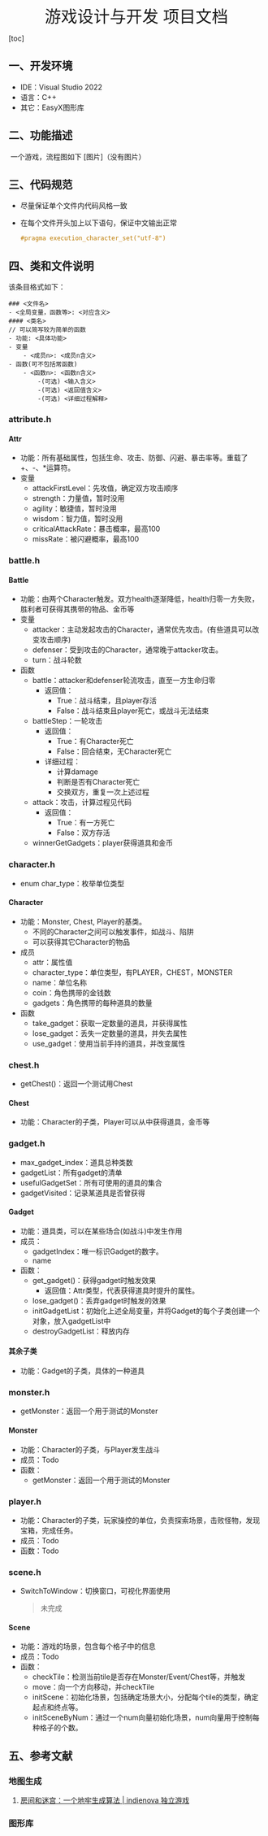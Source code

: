 <center>
    <font size=6>
        游戏设计与开发 项目文档
    </font>
</center>

[toc]

## 一、开发环境

- IDE：Visual Studio 2022
- 语言：C++
- 其它：EasyX图形库

## 二、功能描述

​		一个游戏，流程图如下 [图片]（没有图片）

## 三、代码规范

- 尽量保证单个文件内代码风格一致

- 在每个文件开头加上以下语句，保证中文输出正常

  ```c++
  #pragma execution_character_set("utf-8")
  ```


## 四、类和文件说明

该条目格式如下：

```
### <文件名>
- <全局变量，函数等>: <对应含义>
#### <类名>
// 可以简写较为简单的函数
- 功能: <具体功能>
- 变量
	- <成员n>: <成员n含义>
- 函数(可不包括常函数)
	- <函数n>: <函数n含义>
		-(可选) <输入含义>
		-(可选) <返回值含义>
		-(可选) <详细过程解释>
```

### attribute.h

#### Attr

- 功能：所有基础属性，包括生命、攻击、防御、闪避、暴击率等。重载了+、-、*运算符。
- 变量
  - attackFirstLevel：先攻值，确定双方攻击顺序
  - strength：力量值，暂时没用
  - agility：敏捷值，暂时没用
  - wisdom：智力值，暂时没用
  - criticalAttackRate：暴击概率，最高100
  - missRate：被闪避概率，最高100

### battle.h

#### Battle

- 功能：由两个Character触发。双方health逐渐降低，health归零一方失败，胜利者可获得其携带的物品、金币等
- 变量
  - attacker：主动发起攻击的Character，通常优先攻击。(有些道具可以改变攻击顺序)
  - defenser：受到攻击的Character，通常晚于attacker攻击。
  - turn：战斗轮数
- 函数
  - battle：attacker和defenser轮流攻击，直至一方生命归零
    - 返回值：
      - True：战斗结束，且player存活
      - False：战斗结束且player死亡，或战斗无法结束
  - battleStep：一轮攻击
    - 返回值：
      - True：有Character死亡
      - False：回合结束，无Character死亡
    - 详细过程：
      - 计算damage
      - 判断是否有Character死亡
      - 交换双方，重复一次上述过程
  - attack：攻击，计算过程见代码
    - 返回值：
      - True：有一方死亡
      - False：双方存活
  - winnerGetGadgets：player获得道具和金币

### character.h

- enum char_type：枚举单位类型

#### Character

- 功能：Monster, Chest, Player的基类。
  - 不同的Character之间可以触发事件，如战斗、陷阱
  - 可以获得其它Character的物品
- 成员
  - attr：属性值
  - character_type：单位类型，有PLAYER，CHEST，MONSTER
  - name：单位名称
  - coin：角色携带的金钱数
  - gadgets：角色携带的每种道具的数量
- 函数
  - take_gadget：获取一定数量的道具，并获得属性
  - lose_gadget：丢失一定数量的道具，并失去属性
  - use_gadget：使用当前手持的道具，并改变属性

### chest.h

- getChest()：返回一个测试用Chest

#### Chest

- 功能：Character的子类，Player可以从中获得道具，金币等

### gadget.h

- max_gadget_index：道具总种类数
- gadgetList：所有gadget的清单
- usefulGadgetSet：所有可使用的道具的集合
- gadgetVisited：记录某道具是否曾获得

#### Gadget

- 功能：道具类，可以在某些场合(如战斗)中发生作用
- 成员：
  - gadgetIndex：唯一标识Gadget的数字。
  - name
- 函数：
  - get_gadget()：获得gadget时触发效果
    - 返回值：Attr类型，代表获得道具时提升的属性。
  - lose_gadget()：丢弃gadget时触发的效果
  - initGadgetList：初始化上述全局变量，并将Gadget的每个子类创建一个对象，放入gadgetList中
  - destroyGadgetList：释放内存

#### 其余子类

- 功能：Gadget的子类，具体的一种道具

### monster.h

- getMonster：返回一个用于测试的Monster

#### Monster

- 功能：Character的子类，与Player发生战斗
- 成员：Todo
- 函数：
  - getMonster：返回一个用于测试的Monster

### player.h

- 功能：Character的子类，玩家操控的单位，负责探索场景，击败怪物，发现宝箱，完成任务。
- 成员：Todo
- 函数：Todo

### scene.h

- SwitchToWindow：切换窗口，可视化界面使用

  > 未完成

#### Scene

- 功能：游戏的场景，包含每个格子中的信息
- 成员：Todo
- 函数：
  - checkTile：检测当前tile是否存在Monster/Event/Chest等，并触发
  - move：向一个方向移动，并checkTile
  - initScene：初始化场景，包括确定场景大小，分配每个tile的类型，确定起点和终点等。
  - initSceneByNum：通过一个num向量初始化场景，num向量用于控制每种格子的个数。

## 五、参考文献

### 地图生成 

1. [房间和迷宫：一个地牢生成算法 | indienova 独立游戏](https://indienova.com/indie-game-development/rooms-and-mazes-a-procedural-dungeon-generator/)

### 图形库

